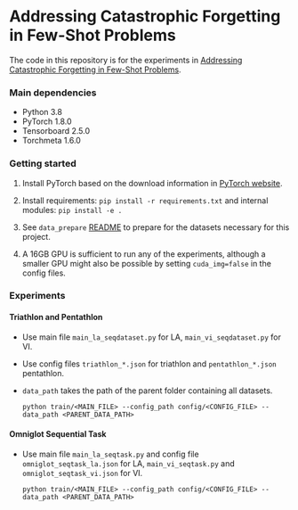 # Addressing Catastrophic Forgetting in Few-Shot Problems

The code in this repository is for the experiments in [Addressing Catastrophic Forgetting in Few-Shot Problems](https://arxiv.org/abs/2005.00146).

### Main dependencies
+ Python 3.8
+ PyTorch 1.8.0
+ Tensorboard 2.5.0
+ Torchmeta 1.6.0

### Getting started
1. Install PyTorch based on the download information in [PyTorch website](https://pytorch.org/get-started/locally/).
   
1. Install requirements: `pip install -r requirements.txt` and internal modules: `pip install -e .`

1. See `data_prepare` [README](data_prepare/README.md) to prepare for the datasets necessary for this project.

1. A 16GB GPU is sufficient to run any of the experiments, although a smaller GPU might also be possible by setting `cuda_img=false` in the config files.

### Experiments

#### Triathlon and Pentathlon
  
+ Use main file `main_la_seqdataset.py` for LA, `main_vi_seqdataset.py` for VI. 
  
+ Use config files `triathlon_*.json` for triathlon and `pentathlon_*.json` pentathlon. 
  
+ `data_path` takes the path of the parent folder containing all datasets.

    ```
    python train/<MAIN_FILE> --config_path config/<CONFIG_FILE> --data_path <PARENT_DATA_PATH>
    ```
   

#### Omniglot Sequential Task
+ Use main file `main_la_seqtask.py` and config file `omniglot_seqtask_la.json` for LA, `main_vi_seqtask.py` and `omniglot_seqtask_vi.json` for VI. 
  
    ```
    python train/<MAIN_FILE> --config_path config/<CONFIG_FILE> --data_path <PARENT_DATA_PATH>
    ```
